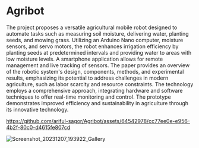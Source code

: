 # Agribot

The project proposes a versatile agricultural mobile robot designed to automate tasks such as measuring soil moisture, delivering water, planting seeds, and mowing grass. Utilizing an Arduino Nano computer, moisture sensors, and servo motors, the robot enhances irrigation efficiency by planting seeds at predetermined intervals and providing water to areas with low moisture levels. A smartphone application allows for remote management and live tracking of sensors. The paper provides an overview of the robotic system's design, components, methods, and experimental results, emphasizing its potential to address challenges in modern agriculture, such as labor scarcity and resource constraints. The technology employs a comprehensive approach, integrating hardware and software techniques to offer real-time monitoring and control. The prototype demonstrates improved efficiency and sustainability in agriculture through its innovative technology.



https://github.com/ariful-sagor/Agribot/assets/64542978/cc77ee0e-e956-4b2f-80c0-d4615fe807cd





![Screenshot_20231207_193922_Gallery](https://github.com/ariful-sagor/Agribot/assets/64542978/7b367301-32d4-4aaa-8653-ab2eefd97e70)
